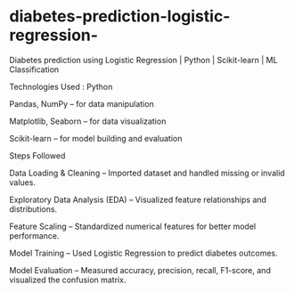 # diabetes-prediction-logistic-regression-
Diabetes prediction using Logistic Regression | Python | Scikit-learn | ML Classification


Technologies Used : Python

Pandas, NumPy – for data manipulation

Matplotlib, Seaborn – for data visualization

Scikit-learn – for model building and evaluation

Steps Followed

Data Loading & Cleaning – Imported dataset and handled missing or invalid values.

Exploratory Data Analysis (EDA) – Visualized feature relationships and distributions.

Feature Scaling – Standardized numerical features for better model performance.

Model Training – Used Logistic Regression to predict diabetes outcomes.

Model Evaluation – Measured accuracy, precision, recall, F1-score, and visualized the confusion matrix.
